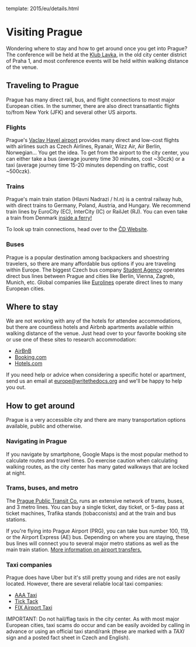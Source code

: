 template: 2015/eu/details.html

# Visiting Prague

Wondering where to stay and how to get around once you get into Prague? The
conference will be held at the [Klub Lavka][klub], in the old city center district
of Praha 1, and most conference events will be held within walking distance of the venue.

[klub]: http://www.lavka.cz/en/

## Traveling to Prague

Prague has many direct rail, bus, and flight connections to most major European cities. 
In the summer, there are also direct transatlantic flights to/from New York (JFK) and 
several other US airports.

### Flights

Prague's [Vaclav Havel airport](http://www.prg.aero/en/) provides many direct and low-cost
flights with airlines such as Czech Airlines, Ryanair, Wizz Air, Air Berlin, Norwegian... 
You get the idea. To get from the airport to the city center, you can either take a bus 
(average joureny time 30 minutes, cost ~30czk) or a taxi (average journey time 15-20 minutes
depending on traffic, cost ~500czk).

### Trains

Prague's main train station (Hlavni Nadrazi / hl.n) is a central railway hub, with direct
trains to Germany, Poland, Austria, and Hungary. We recommend train lines by EuroCity (EC), 
InterCity (IC) or RailJet (RJ). You can even take a train from Denmark
 [inside a ferry!](http://en.wikipedia.org/wiki/Vogelfluglinie)

To look up train connections, head over to the [ČD Website](https://www.cd.cz/eshop/default.aspx).

### Buses

Prague is a popular destination among backpackers and shoestring travelers,
so there are many affordable bus options if you are traveling within Europe. 
The biggest Czech bus company [Student Agency](http://www.studentagency.eu/) operates direct
bus lines between Prague and cities like Berlin, Vienna, Zagreb, Munich, etc. Global companies like
[Eurolines](http://www.eurolines.com/en/) operate direct lines to many European cities.


## Where to stay

We are not working with any of the hotels for attendee accommodations, but
there are countless hotels and Airbnb apartments available within walking distance of the venue.
Just head over to your favorite booking site or use one of these sites to research accommodation:

* [AirBnB](https://www.airbnb.com/)
* [Booking.com](http://www.booking.com/)
* [Hotels.com](http://www.hotels.com/)

If you need help or advice when considering a specific hotel or apartment, 
send us an email at [europe@writethedocs.org](mailto:europe@writethedocs.org)
and we'll be happy to help you out.

## How to get around

Prague is a very accessible city and there are many transportation
options available, public and otherwise.

### Navigating in Prague

If you navigate by smartphone, Google Maps is the most popular method to calculate
routes and travel times. Do exercise caution when calculating walking routes, as the
city center has many gated walkways that are locked at night. 

### Trams, buses, and metro

The [Prague Public Transit Co.](http://www.dpp.cz/en/) runs an extensive network
of trams, buses, and 3 metro lines. You can buy a single ticket, day ticket, 
or 5-day pass at ticket machines, Trafika stands (tobacconists) and at the train and
bus stations. 

If you're flying into Prague Airport (PRG), you can take bus number 100, 119, or the
Airport Express (AE) bus. Depending on where you are staying, these bus lines
will connect you to several major metro stations as well as the main train station. 
[More information on airport transfers.](http://www.dpp.cz/en/public-transit-to-prague-airport/)

### Taxi companies

Prague does have Uber but it's still pretty young and rides are not easily located.
However, there are several reliable local taxi companies:

* [AAA Taxi](http://www.aaataxi.cz/en/)
* [Tick Tack](http://www.ticktack.cz/en)
* [FIX Airport Taxi](http://www.airportcars.cz/?page=o-nas&lang=en)

IMPORTANT: Do not hail/flag taxis in the city center. As with most major European cities,
taxi scams do occur and can be easily avoided by calling in advance or using an official taxi
stand/rank (these are marked with a _TAXI_ sign and a posted fact sheet in Czech and English).
